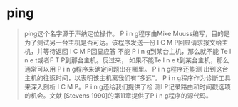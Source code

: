 # ping
> ping这个名字源于声纳定位操作。 P i n g程序由Mike Muuss编写，目的是为了测试另一台主机是否可达。该程序发送一份 I C M P回显请求报文给主机，并等待返回 I C M P回显应答
不能 P i n g到某台主机，那么就不能 Te l n e t或者F T P到那台主机。反过来，
如果不能Te l n e t到某台主机，那么通常可以用 P i n g程序来确定问题出在哪里。 P i n g程序还能测
出到这台主机的往返时间，以表明该主机离我们有“多远”。
 P i n g程序作为诊断工具来深入剖析 I C M P。P i n g还给我们提供了检
测I P记录路由和时间戳选项的机会。文献 [Stevens 1990]的第11章提供了P i n g程序的源代码。
